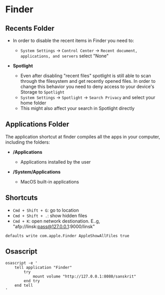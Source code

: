 # Finder

## Recents Folder

- In order to disable the recent items in Finder you need to:
  - `System Settings` -> `Control Center` -> `Recent document, applications, and servers` select "None"

- **Spotlight**
  - Even after disabling "recent files" spotlight is still able to scan through the filesystem and get recently opened files. In order to change this behavior you need to deny access to your device's Storage to `Spotlight`
  - `System Settings` -> `Spotlight` -> `Search Privacy` and select your home folder
  - This might also affect your search in Spotlight directly

## Applications Folder

The application shortcut at finder compiles all the apps in your computer, including the folders:

- **/Applications**
  - Applications installed by the user

- **/System/Applications**
  - MacOS built-in applications

## Shortcuts

- `Cmd + Shift + G`: go to location
- `Cmd + Shift + .`: show hidden files
- `Cmd + K`: open network destionation. E..g, "afp://linsk:pass@127.0.0.1:9000/linsk"

```shell
defaults write com.apple.Finder AppleShowAllFiles true
```

## Osascript

```shell
osascript -e '
    tell application "Finder"
        try
            mount volume "http://127.0.0.1:8080/sanskrit"
        end try
    end tell
'
```
